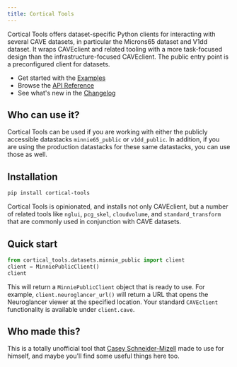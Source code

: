 ```yaml
---
title: Cortical Tools
---
```


Cortical Tools offers dataset-specific Python clients for interacting with several CAVE datasets, in particular the Microns65 dataset and V1dd dataset.
It wraps CAVEclient and related tooling with a more task-focused design than the infrastructure-focused CAVEclient.
The public entry point is a preconfigured client for datasets.

- Get started with the [Examples](examples.md)
- Browse the [API Reference](reference/api.md)
- See what's new in the [Changelog](changelog.md)

## Who can use it?

Cortical Tools can be used if you are working with either the publicly accessible datastacks `minnie65_public` or `v1dd_public`.
In addition, if you are using the production datastacks for these same datastacks, you can use those as well.

## Installation

```bash
pip install cortical-tools
```

Cortical Tools is opinionated, and installs not only CAVEclient, but a number of related tools like `nglui`, `pcg_skel`, `cloudvolume`, and `standard_transform` that are commonly used in conjunction with CAVE datasets.

## Quick start

```python
from cortical_tools.datasets.minnie_public import client
client = MinniePublicClient()
client
```

This will return a `MinniePublicClient` object that is ready to use. For example, `client.neuroglancer_url()` will return a URL that opens the Neuroglancer viewer at the specified location.
Your standard `CAVEclient` functionality is available under `client.cave`.

## Who made this?

This is a totally unofficial tool that [Casey Schneider-Mizell](https://www.csdashm.com) made to use for himself, and maybe you'll find some useful things here too.